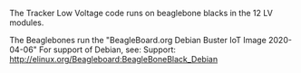 The Tracker Low Voltage code runs on beaglebone blacks in the 12 LV modules.

The Beaglebones run the "BeagleBoard.org Debian Buster IoT Image 2020-04-06"
For support of Debian, see:
Support: http://elinux.org/Beagleboard:BeagleBoneBlack_Debian

